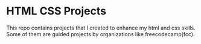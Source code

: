 # HTML CSS Projects

This repo contains projects that I created to enhance my html and css skills. Some of them are guided projects by organizations like freecodecamp(fcc).

